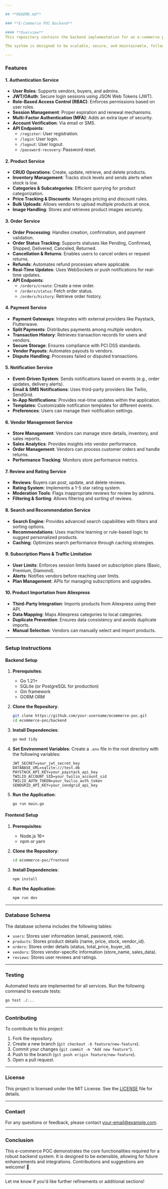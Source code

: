 ```yaml
---

## **README.md**

### **E-Commerce POC Backend**

#### **Overview**
This repository contains the backend implementation for an e-commerce platform proof-of-concept (POC). The backend is built using Go (Gin + GORM + SQLite) and provides RESTful APIs for various services such as authentication, product management, order processing, payment handling, notifications, and more. The frontend is built with React (Vite + React Bootstrap).

The system is designed to be scalable, secure, and maintainable, following best practices for API development and integration with third-party services.

---
```


### **Features**

#### 1. **Authentication Service**
- **User Roles**: Supports vendors, buyers, and admins.
- **JWT/OAuth**: Secure login sessions using JSON Web Tokens (JWT).
- **Role-Based Access Control (RBAC)**: Enforces permissions based on user roles.
- **Session Management**: Proper expiration and renewal mechanisms.
- **Multi-Factor Authentication (MFA)**: Adds an extra layer of security.
- **Account Verification**: Via email or SMS.
- **API Endpoints**:
  - `/register`: User registration.
  - `/login`: User login.
  - `/logout`: User logout.
  - `/password-recovery`: Password reset.

#### 2. **Product Service**
- **CRUD Operations**: Create, update, retrieve, and delete products.
- **Inventory Management**: Tracks stock levels and sends alerts when stock is low.
- **Categories & Subcategories**: Efficient querying for product categorization.
- **Price Tracking & Discounts**: Manages pricing and discount rules.
- **Bulk Uploads**: Allows vendors to upload multiple products at once.
- **Image Handling**: Stores and retrieves product images securely.

#### 3. **Order Service**
- **Order Processing**: Handles creation, confirmation, and payment validation.
- **Order Status Tracking**: Supports statuses like Pending, Confirmed, Shipped, Delivered, Canceled, Returned.
- **Cancellation & Returns**: Enables users to cancel orders or request returns.
- **Refunds**: Automates refund processes where applicable.
- **Real-Time Updates**: Uses WebSockets or push notifications for real-time updates.
- **API Endpoints**:
  - `/orders/create`: Create a new order.
  - `/orders/status`: Fetch order status.
  - `/orders/history`: Retrieve order history.

#### 4. **Payment Service**
- **Payment Gateways**: Integrates with external providers like Paystack, Flutterwave.
- **Split Payments**: Distributes payments among multiple vendors.
- **Transaction History**: Retrieves transaction records for users and vendors.
- **Secure Storage**: Ensures compliance with PCI DSS standards.
- **Vendor Payouts**: Automates payouts to vendors.
- **Dispute Handling**: Processes failed or disputed transactions.

#### 5. **Notification Service**
- **Event-Driven System**: Sends notifications based on events (e.g., order updates, delivery alerts).
- **Email & SMS Notifications**: Uses third-party providers like Twilio, SendGrid.
- **In-App Notifications**: Provides real-time updates within the application.
- **Templates**: Customizable notification templates for different events.
- **Preferences**: Users can manage their notification settings.

#### 6. **Vendor Management Service**
- **Store Management**: Vendors can manage store details, inventory, and sales reports.
- **Sales Analytics**: Provides insights into vendor performance.
- **Order Management**: Vendors can process customer orders and handle returns.
- **Performance Tracking**: Monitors store performance metrics.

#### 7. **Review and Rating Service**
- **Reviews**: Buyers can post, update, and delete reviews.
- **Rating System**: Implements a 1-5 star rating system.
- **Moderation Tools**: Flags inappropriate reviews for review by admins.
- **Filtering & Sorting**: Allows filtering and sorting of reviews.

#### 8. **Search and Recommendation Service**
- **Search Engine**: Provides advanced search capabilities with filters and sorting options.
- **Recommendations**: Uses machine learning or rule-based logic to suggest personalized products.
- **Caching**: Optimizes search performance through caching strategies.

#### 9. **Subscription Plans & Traffic Limitation**
- **User Limits**: Enforces session limits based on subscription plans (Basic, Premium, Diamond).
- **Alerts**: Notifies vendors before reaching user limits.
- **Plan Management**: APIs for managing subscriptions and upgrades.

#### 10. **Product Importation from Aliexpress**
- **Third-Party Integration**: Imports products from Aliexpress using their API.
- **Data Mapping**: Maps Aliexpress categories to local categories.
- **Duplicate Prevention**: Ensures data consistency and avoids duplicate imports.
- **Manual Selection**: Vendors can manually select and import products.

---

### **Setup Instructions**

#### **Backend Setup**
1. **Prerequisites**:
   - Go 1.21+
   - SQLite (or PostgreSQL for production)
   - Gin framework
   - GORM ORM

2. **Clone the Repository**:
   ```bash
   git clone https://github.com/your-username/ecommerce-poc.git
   cd ecommerce-poc/backend
   ```

3. **Install Dependencies**:
   ```bash
   go mod tidy
   ```

4. **Set Environment Variables**:
   Create a `.env` file in the root directory with the following variables:
   ```env
   JWT_SECRET=your_jwt_secret_key
   DATABASE_URL=sqlite:///test.db
   PAYSTACK_API_KEY=your_paystack_api_key
   TWILIO_ACCOUNT_SID=your_twilio_account_sid
   TWILIO_AUTH_TOKEN=your_twilio_auth_token
   SENDGRID_API_KEY=your_sendgrid_api_key
   ```

5. **Run the Application**:
   ```bash
   go run main.go
   ```

#### **Frontend Setup**
1. **Prerequisites**:
   - Node.js 16+
   - npm or yarn

2. **Clone the Repository**:
   ```bash
   cd ecommerce-poc/frontend
   ```

3. **Install Dependencies**:
   ```bash
   npm install
   ```

4. **Run the Application**:
   ```bash
   npm run dev
   ```

---

### **Database Schema**
The database schema includes the following tables:
- `users`: Stores user information (email, password, role).
- `products`: Stores product details (name, price, stock, vendor_id).
- `orders`: Stores order details (status, total_price, buyer_id).
- `vendors`: Stores vendor-specific information (store_name, sales_data).
- `reviews`: Stores user reviews and ratings.

---

### **Testing**
Automated tests are implemented for all services. Run the following command to execute tests:
```bash
go test ./...
```

---

### **Contributing**
To contribute to this project:
1. Fork the repository.
2. Create a new branch (`git checkout -b feature/new-feature`).
3. Commit your changes (`git commit -m "Add new feature"`).
4. Push to the branch (`git push origin feature/new-feature`).
5. Open a pull request.

---

### **License**
This project is licensed under the MIT License. See the [LICENSE](LICENSE) file for details.

---

### **Contact**
For any questions or feedback, please contact [your-email@example.com](mailto:your-email@example.com).

---

### **Conclusion**
This e-commerce POC demonstrates the core functionalities required for a robust backend system. It is designed to be extensible, allowing for future enhancements and integrations. Contributions and suggestions are welcome! 🚀

---

Let me know if you'd like further refinements or additional sections!

